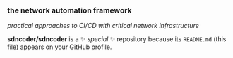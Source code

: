 ### the network automation framework  
_practical approaches to CI/CD with critical network infrastructure_  





**sdncoder/sdncoder** is a ✨ _special_ ✨ repository because its `README.md` (this file) appears on your GitHub profile.



 
